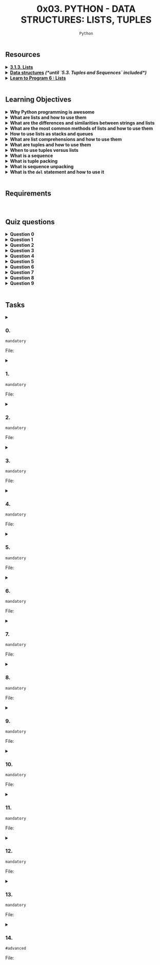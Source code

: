 <h1 align="center"><b>0x03. PYTHON - DATA STRUCTURES: LISTS, TUPLES</b></h1>
<div align="center"><code>Python</code></div>

<!-- <br>

## Background Context -->


<!-- <br>
<hr>
<h3><a href=>Notes</a></h3>
<hr> -->

<br>

## Resources
<details>
<summary><b><a href="https://docs.python.org/3/tutorial/introduction.html#lists">3.1.3. Lists</a></b></summary><br>


<br><p align="center">※※※※※※※※※※※※</p><br>
</details>


<details>
<summary><b><a href="https://docs.python.org/3/tutorial/datastructures.html">Data structures</a> <em>(*until `5.3. Tuples and Sequences` included*)</em></b></summary><br>


<br><p align="center">※※※※※※※※※※※※</p><br>
</details>


<details>
<summary><b><a href="https://www.youtube.com/watch?v=A1HUzrvS-Pw">Learn to Program 6 : Lists</a></b></summary><br>


<br><p align="center">※※※※※※※※※※※※</p><br>
</details>


<!-- <br>

**man or help:**
- `` -->

<br>

## Learning Objectives
<details>
<summary><b><a href=" "> </a>Why Python programming is awesome</b></summary><br>


<br><p align="center">※※※※※※※※※※※※</p><br>
</details>


<details>
<summary><b><a href=" "> </a>What are lists and how to use them</b></summary><br>


<br><p align="center">※※※※※※※※※※※※</p><br>
</details>


<details>
<summary><b><a href=" "> </a>What are the differences and similarities between strings and lists</b></summary><br>

**Differences:**

1. **Mutability:**
   - Strings are immutable, meaning their individual characters cannot be changed after they are created. You can create a new string by modifying or concatenating existing ones.
   - Lists are mutable, so you can modify, add, or remove elements within the list after it's created.

2. **Element Type:**
   - Strings are sequences of characters. Each character is a Unicode code point, and you can access individual characters using indexing (e.g., `"hello"[0]` gives `'h'`).
   - Lists can contain elements of any type, including other lists. Elements in a list are accessed using indexing as well (e.g., `my_list[0]`).

3. **Concatenation and Joining:**
   - Strings can be concatenated using the `+` operator, and you can join a list of strings using the `join()` method (e.g., `' '.join(my_list)`).
   - Lists can be concatenated using the `+` operator as well, and you can create a new string by joining a list of characters using `join()` (e.g., `"".join(my_list)`).

**Similarities:**

1. **Indexing and Slicing:**
   - Both strings and lists support indexing to access individual elements. For strings, it's individual characters; for lists, it's the elements.
   - Both strings and lists support slicing to extract sub-portions of the sequence. For example, `my_string[1:4]` or `my_list[1:4]` extracts a portion of the sequence.

2. **Iteration:**
   - Both strings and lists can be iterated over using loops. You can use a `for` loop to iterate through each character in a string or each element in a list.

3. **Length:**
   - Both strings and lists have a length, which can be obtained using the `len()` function (e.g., `len(my_string)` or `len(my_list)`).

4. **In Membership:**
   - You can use the `in` operator to check if an element exists within both strings and lists (e.g., `'a' in my_string` or `3 in my_list`).

5. **Methods:**
   - Both strings and lists have various built-in methods. While the methods themselves might be different, the idea of using methods to manipulate and interact with the data is common to both.

<br><p align="center">※※※※※※※※※※※※</p><br>
</details>


<details>
<summary><b><a href=" "> </a>What are the most common methods of lists and how to use them</b></summary><br>

1. **`append()`**: Adds an element to the end of the list.
   ```python
   my_list = [1, 2, 3]
   my_list.append(4)
   # my_list is now [1, 2, 3, 4]
   ```

2. **`extend()`**: Extends the list by appending elements from another iterable.
   ```python
   my_list = [1, 2, 3]
   my_list.extend([4, 5, 6])
   # my_list is now [1, 2, 3, 4, 5, 6]
   ```

3. **`insert()`**: Inserts an element at a specified index.
   ```python
   my_list = [1, 2, 3]
   my_list.insert(1, 4)
   # my_list is now [1, 4, 2, 3]
   ```

4. **`remove()`**: Removes the first occurrence of a specific value.
   ```python
   my_list = [1, 2, 3, 2, 4]
   my_list.remove(2)
   # my_list is now [1, 3, 2, 4]
   ```

5. **`pop()`**: Removes and returns an element at a specified index. If no index is provided, it removes and returns the last element.
   ```python
   my_list = [1, 2, 3, 4]
   removed_element = my_list.pop(1)
   # my_list is now [1, 3, 4], removed_element is 2
   ```

6. **`index()`**: Returns the index of the first occurrence of a specified value.
   ```python
   my_list = [1, 2, 3, 4]
   index_of_3 = my_list.index(3)
   # index_of_3 is 2
   ```

7. **`count()`**: Returns the number of occurrences of a specific value in the list.
   ```python
   my_list = [1, 2, 2, 3, 2]
   count_of_2 = my_list.count(2)
   # count_of_2 is 3
   ```

8. **`sort()`**: Sorts the list in place (modifies the original list).
   ```python
   my_list = [4, 2, 1, 3]
   my_list.sort()
   # my_list is now [1, 2, 3, 4]
   ```

9. **`reverse()`**: Reverses the order of elements in the list in place.
   ```python
   my_list = [1, 2, 3]
   my_list.reverse()
   # my_list is now [3, 2, 1]
   ```

10. **`copy()`** (or `list()` constructor): Creates a shallow copy of the list.
    ```python
    my_list = [1, 2, 3]
    new_list = my_list.copy()
    # new_list is [1, 2, 3]
    ```

11. **`clear()`**: Removes all elements from the list, making it empty.
    ```python
    my_list = [1, 2, 3]
    my_list.clear()
    # my_list is now []
    ```

These are just a subset of the available list methods. Each of these methods can be very useful depending on your specific use case. Remember that you can access information about these methods using Python's built-in help system, like `help(list)` or by using `dir(list)` to see a list of all available methods for lists.

<br><p align="center">※※※※※※※※※※※※</p><br>
</details>


<details>
<summary><b><a href=" "> </a>How to use lists as stacks and queues</b></summary><br>


<br><p align="center">※※※※※※※※※※※※</p><br>
</details>


<details>
<summary><b><a href=" "> </a>What are list comprehensions and how to use them</b></summary><br>


<br><p align="center">※※※※※※※※※※※※</p><br>
</details>


<details>
<summary><b><a href=" "> </a>What are tuples and how to use them</b></summary><br>


<br><p align="center">※※※※※※※※※※※※</p><br>
</details>


<details>
<summary><b><a href=" "> </a>When to use tuples versus lists</b></summary><br>


<br><p align="center">※※※※※※※※※※※※</p><br>
</details>


<details>
<summary><b><a href=" "> </a>What is a sequence</b></summary><br>


<br><p align="center">※※※※※※※※※※※※</p><br>
</details>


<details>
<summary><b><a href=" "> </a>What is tuple packing</b></summary><br>


<br><p align="center">※※※※※※※※※※※※</p><br>
</details>


<details>
<summary><b><a href=" "> </a>What is sequence unpacking</b></summary><br>


<br><p align="center">※※※※※※※※※※※※</p><br>
</details>


<details>
<summary><b><a href=" "> </a>What is the <code>del</code> statement and how to use it</b></summary><br>


<br><p align="center">※※※※※※※※※※※※</p><br>
</details>


<br>

## Requirements
<!-- Add your requirements here -->

<!-- <br>

## More Info -->

<br>

## Quiz questions
<details>
<summary><b>Question 0</b></summary><br>


<br>
</details>

<details>
<summary><b>Question 1</b></summary><br>


<br>
</details>

<details>
<summary><b>Question 2</b></summary><br>


<br>
</details>

<details>
<summary><b>Question 3</b></summary><br>


<br>
</details>

<details>
<summary><b>Question 4</b></summary><br>


<br>
</details>

<details>
<summary><b>Question 5</b></summary><br>


<br>
</details>

<details>
<summary><b>Question 6</b></summary><br>


<br>
</details>

<details>
<summary><b>Question 7</b></summary><br>


<br>
</details>

<details>
<summary><b>Question 8</b></summary><br>


<br>
</details>

<details>
<summary><b>Question 9</b></summary><br>


<br>
</details>

<br>

## Tasks
<details>
<summary>

### 0. 
`mandatory`

File: []()
</summary>


</details>

<details>
<summary>

### 1. 
`mandatory`

File: []()
</summary>


</details>

<details>
<summary>

### 2. 
`mandatory`

File: []()
</summary>


</details>

<details>
<summary>

### 3. 
`mandatory`

File: []()
</summary>


</details>

<details>
<summary>

### 4. 
`mandatory`

File: []()
</summary>


</details>

<details>
<summary>

### 5. 
`mandatory`

File: []()
</summary>


</details>

<details>
<summary>

### 6. 
`mandatory`

File: []()
</summary>


</details>

<details>
<summary>

### 7. 
`mandatory`

File: []()
</summary>


</details>

<details>
<summary>

### 8. 
`mandatory`

File: []()
</summary>


</details>

<details>
<summary>

### 9. 
`mandatory`

File: []()
</summary>


</details>

<details>
<summary>

### 10. 
`mandatory`

File: []()
</summary>


</details>

<details>
<summary>

### 11. 
`mandatory`

File: []()
</summary>


</details>

<details>
<summary>

### 12. 
`mandatory`

File: []()
</summary>


</details>

<details>
<summary>

### 13. 
`mandatory`

File: []()
</summary>


</details>

<details>
<summary>

### 14. 
`#advanced`

File: []()
</summary>


</details>

